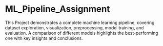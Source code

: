 # ML_Pipeline_Assignment
This Project demonstrates a complete machine learning pipeline, covering dataset exploration, visualization, preprocessing, model training, and evaluation. A comparison of different models highlights the best-performing one with key insights and conclusions.
